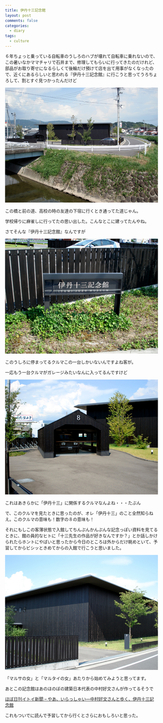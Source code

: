 ```yaml
---
title: 伊丹十三記念館
layout: post
comments: false
categories:
  - diary
tags:
  - culture
---
```


６年ちょっと乗っている自転車のうしろのハブが壊れて自転車に乗れないので、この暑いなかママチャリで石井まで、修理してもらいに行ってきたのだけれど、部品がお取り寄せになるらしくて後輪だけ預けて店を出て用事がなくなったので、近くにあるらしいと思われる『伊丹十三記念館』に行こうと思ってうろちょろして、割とすぐ見つかったんだけど

![伊丹十三記念館外観][1]

この橋と前の道、高校の時の友達の下宿に行くとき通ってた道じゃん。

学校帰りに麻雀しに行ってたの思い出した。こんなとこに建ってたんやね。

さてそんな『伊丹十三記念館』なんですが

![伊丹十三記念館プレート][2]

このうしろに停まってるクルマこの一台しかいないんですよね客が。

一応もう一台クルマがガレージみたいなんに入ってるんですけど

![伊丹十三記念館クルマ][3]

これはあきらかに「伊丹十三」に関係するクルマなんよね・・・たぶん

で、このクルマを見たときに思ったのが、オレ「伊丹十三」のこと全然知らねえ。このクルマの意味も！数字の８の意味も！

それにもしこの客薄状態で入館してちんぷんかんぷんな記念っぽい資料を見てるときに、館の員的なヒトに「十三先生の作品が好きなんですか？」とか話しかけられたらホントにやばいと思ったから今日のところは外からだけ眺めといて、予習してからビシッときめてからの入館で行こうと思いました。

![伊丹十三記念館外観][4]

「マルサの女」と「マルタイの女」あたりから始めてみようと思ってます。

あとこの記念館はあのほのぼの建築日本代表の中村好文さんが作ってるそうで

[ほぼ日刊イトイ新聞 &#8211; やあ、いらっしゃい―中村好文さんと歩く、伊丹十三記念館][5]

これもついでに読んで予習してから行くとさらにおもしろいと思った。


 [1]: /img/uploads/2010/07/itami-juzo-museum-1.jpg
 [2]: /img/uploads/2010/07/itami-juzo-museum-2.jpg
 [3]: /img/uploads/2010/07/itami-juzo-museum-3.jpg
 [4]: /img/uploads/2010/07/itami-juzo-museum-4.jpg
 [5]: http://www.1101.com/itami/nakamura/2009-10-06.html "ほぼ日刊イトイ新聞 - やあ、いらっしゃい―中村好文さんと歩く、伊丹十三記念館"
